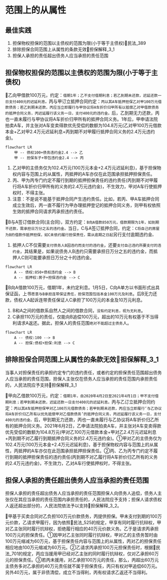 # 范围上的从属性
## 最佳实践
1. 担保物权担保的范围以主债权的范围为限(小于等于主债权)🚪民法_389
2. 排除担保合同范围上从属性的条款无效🚪担保解释_3_1
3. 担保人承担的责任超出债务人应当承担的责任范围

## 担保物权担保的范围以主债权的范围为限(小于等于主债权)

🍐乙向甲借款100万元，约定：`借期1年；乙不支付借期利息；若乙到期未还款，迟延还款一日支付400元的迟延利息。`丙与甲订立抵押合同约定：`丙以其A车抵押担保乙对甲100万元借款债务；若乙到期未还款，丙应当立即履行与甲协议将A车折价归甲所有以抵偿乙对甲借款债务的抵押合同义务，丙迟延履行该义务一日，支付400元的违约金。`后，乙到期无力还款，丙也一直未履行与甲协议将A车折价归甲所有的抵押合同义务。1年后，甲申请法院拍卖A车，并主张对A车变卖得款优先受偿的数额为104.8万元(乙对甲100万元借款本金+乙对甲2.4万元迟延利息+丙到期不对甲履行抵押合同义务的2.4万元违约金)。

```mermaid
flowchart LR
    甲 -- 债权100+债务违约金2.4 --> 乙
    甲 -- 担保车子+带包违约金2.4 --> 丙
```

1. 乙对甲的主债务仅为102.4万元(100万元本金+2.4万元迟延利息)，基于担保物权内容与范围上的从属性，丙抵押的A车亦仅在此范围承担抵押担保责任。
2. 丙、甲为丙专门约定不履行到期的抵押担保责任的违约责任(丙到期不对甲履行将A车折价归甲所有的义务的2.4万元违约金)，不生效力，甲对A车行使抵押权时，不得主张。
3. 注意：不是说不能基于抵押合同产生违约责任。比如，若丙、甲A车抵押合同成立生效后，丙一直不履行为甲办理抵押登记的抵押合同义务，则甲有权依照生效的抵押合同请求丙承担违约责任。



🍐B与A签订借款合同(主合同)，双方约定：`B向A借款850万元，借款期限为1年，如到期不还款，需承担日万分之五的违约金。`当日，C与A签订抵押合同，约定：`C将自己的房屋为B的借款作抵押担保，如C未依约履行担保责任，需从逾期之日起`另行支付逾期违约金`。`
1. 抵押人C不仅需要`支付债务人B因违约而支付的违约金`，还要`支付自己违约所要支付的违约金`，其结果是，如果说债务人B违约只需要承担日万分之五的违约金，而抵押人C则可能要承担日万分之十的违约金。

```mermaid
flowchart LR
    A -- 债权:850+债权违约金 --> B
    A -- 抵押权:房子+担保违约金 --> C
```

🍐B向A借款100万元，借期1年，未约定利息。1月5日，C向A单方以书面形式出具保证函，上书`愿意与B承担连带保证责任，担保范围包括本金100万元及利息`。后B无力还款，债权人A起诉连带责任保证人C承担了100万元的本金及10万元利息。
1. B和A之间的借款系自然人之间的借款合同，`没有约定利息，视为无利息`。
2. C承担110万元的责任，仅能向B追偿100万元，超出的10万元有权基于不当得利请求A返还。据此，担保人的责任范围`绝对不能超过主债务`人。

```mermaid
flowchart LR
    A -- 债权:100 --> B
    A -- 担保:债权+担保:利息 --> C
```



## 排除担保合同范围上从属性的条款无效🚪担保解释_3_1

当事人对担保责任的承担约定专门的违约责任，或者约定的担保责任范围超出债务人应当承担的责任范围，担保人主张仅在债务人应当承担的责任范围内承担责任的，人民法院应予支持🚪担保解释_3_1

🍐甲向乙借款100万元，约定：`借期1年，自2020年4月2日至2021年4月1日；甲不支付借期利息；若甲到期未还款，迟延还款一日支付400元的迟延利息。`丙与乙订立抵押合同约定：`丙以其A车抵押担保甲对乙100万元借款债务；若甲到期未还款，丙应当立即履行‘与乙协议将A车折价归乙所有以优先抵偿甲对乙借款债务’的抵押合同义务，丙迟延履行该义务一日，支付400元的违约金。`后，甲到期无力还款，丙也一直未履行与乙协议将A车折价归乙所有的抵押合同义务。2021年6月2日，乙申请法院拍卖A车，并主张对A车变卖得款优先受偿的数额为104.8万元(甲对乙100万元借款本金+甲对乙2.4万元迟延利息+丙到期不对乙履行到期抵押合同义务的2.4万元违约金)。①甲对乙的主债务仅为102.4万元(100万元本金+2.4万元迟延利息)，基于担保物权内容与范围上的从属性，丙抵押的A车亦仅在此范围承担抵押担保责任。②丙、乙为丙专门约定不履行到期的抵押担保责任的违约责任(丙到期不对乙履行将A车折价归乙所有的义务的2.4万元违约金)，不生效力，乙对A车行使抵押权时，不得主张。



## 担保人承担的责任超出债务人应当承担的责任范围

担保人承担的责任超出债务人应当承担的责任范围担保人向债务人追偿，债务人主张仅在其应当承担的责任范围内承担责任的，人民法院应予支持；担保人请求债权人返还超出部分的，人民法院依法予以支持🚪担保解释_3_2。

🍐甲基于买卖合同对乙负担100万元价款债务，丙提供担保。甲未支付到期的100万元价款，乙请求甲履行，因为依照🚪民法_525的规定，甲享有同时履行抗辩权，甲对乙主张同时履行抗辩权，拒绝履行相应的40万元价款义务。乙于是请求丙承担100万元的担保责任。①因甲对乙主张同时履行抗辩权，甲对乙的主债务暂时由100万元缩减为60万元，基于担保责任内容与范围上的从属性，丙对乙的担保责任相应地由100万元缩减为60万元。②乙请求丙承担100万元担保责任时，根据🚪民法_701的规定，丙应当援用甲已经对乙主张的同时履行抗辩权，仅对乙承担60万元的担保责任。③若丙未援用，对乙承担100万元的责任，那么，丙超出60万元主债务多对乙承担的40万元责任就不属于担保责任，丙只有权对甲追偿60万元。另外40万元，属于非债清偿，成立不当得利，丙有权请求乙返还不当得利。








